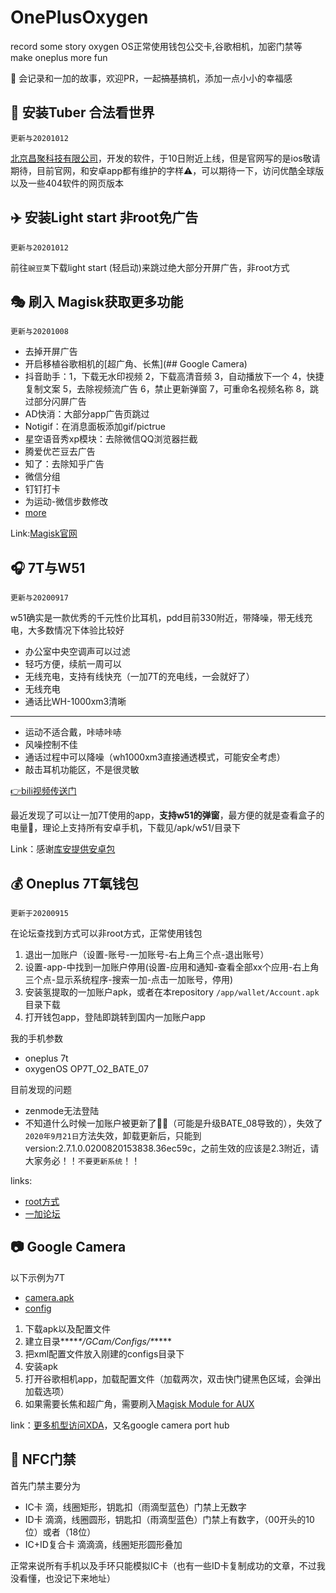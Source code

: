 # OnePlusOxygen
record some story oxygen OS正常使用钱包公交卡,谷歌相机，加密门禁等 make oneplus more fun

🙏 会记录和一加的故事，欢迎PR，一起~~搞基~~搞机，添加一点小小的幸福感



## 🧱 安装Tuber 合法看世界

`更新与20201012`

[北京昌聚科技有限公司](http://tuber.cn/)，开发的软件，于10日附近上线，但是官网写的是ios敬请期待，目前官网，和安卓app都有维护的字样⚠️，可以期待一下，访问优酷全球版以及一些404软件的网页版本



## ✈️ 安装Light start 非root免广告

`更新与20201012`

前往`豌豆荚`下载light start (轻启动)来跳过绝大部分开屏广告，非root方式



## 🎭 刷入 Magisk获取更多功能

`更新与20201008`

- 去掉开屏广告
- 开启移植谷歌相机的[超广角、长焦](## Google Camera)
- 抖音助手：1，下载无水印视频 2，下载高清音频 3，自动播放下一个 4，快捷复制文案 5，去除视频流广告 6，禁止更新弹窗 7，可重命名视频名称 8，跳过部分闪屏广告
- AD快消：大部分app广告页跳过
- Notigif：在消息面板添加gif/pictrue
- 星空语音秀xp模块：去除微信QQ浏览器拦截
- 腾爱优芒豆去广告
- 知了：去除知乎广告
- 微信分组
- 钉钉打卡
- 为运动-微信步数修改
- [more](https://repo.xposed.info/module-overview)

Link:[Magisk官网](https://magiskmanager.com/)



## 🎧 7T与W51

`更新与20200917`

w51确实是一款优秀的千元性价比耳机，pdd目前330附近，带降噪，带无线充电，大多数情况下体验比较好

- 办公室中央空调声可以过滤
- 轻巧方便，续航一周可以
- 无线充电，支持有线快充（一加7T的充电线，一会就好了）
- 无线充电
- 通话比WH-1000xm3清晰

---

- 运动不适合戴，咔哧咔哧
- 风噪控制不佳
- 通话过程中可以降噪（wh1000xm3直接通透模式，可能安全考虑）
- 敲击耳机功能区，不是很灵敏

[👉bili视频传送门](https://www.bilibili.com/video/BV1kK411N7YM/)

最近发现了可以让一加7T使用的app，**支持w51的弹窗**，最方便的就是查看盒子的电量🔋，理论上支持所有安卓手机，下载见/apk/w51/目录下

Link：感谢[库安提供安卓包](https://www.coolapk.com/apk/com.mepride.encopop)



## 💰 Oneplus 7T氧钱包

`更新于20200915`

在论坛查找到方式可以非root方式，正常使用钱包

1. 退出一加账户（设置-账号-一加账号-右上角三个点-退出账号）
2. 设置-app-中找到一加账户停用(设置-应用和通知-查看全部xx个应用-右上角三个点-显示系统程序-搜索一加-点击一加账号，停用)
3. 安装氢提取的一加账户apk，或者在本repository  `/app/wallet/Account.apk` 目录下载
4. 打开钱包app，登陆即跳转到国内一加账户app

我的手机参数

- oneplus 7t
- oxygenOS OP7T_O2_BATE_07

目前发现的问题
- zenmode无法登陆
- 不知道什么时候一加账户被更新了🤷‍♂️（可能是升级BATE_08导致的），失效了`2020年9月21日`方法失效，卸载更新后，只能到version:2.7.1.0.0200820153838.36ec59c，之前生效的应该是2.3附近，请大家务必！！`不要更新系统`！！

links:
- [root方式](https://github.com/kiritoxkiriko/HookOPAccount)
- [一加论坛](https://www.oneplusbbs.com/thread-5503658-1.html)



## 📷 Google Camera

以下示例为7T

- [camera.apk](https://f.celsoazevedo.com/file/cfiles/gcm1/GCam_7.2.010_Urnyx05-v2.3.apk)
- [config](https://www.celsoazevedo.com/files/android/p/f/2020/02/nameless-v6_urnyx-v2.2.xml)

1. 下载apk以及配置文件
2. 建立目录***\**\*/GCam/Configs/\**\****
3. 把xml配置文件放入刚建的configs目录下
4. 安装apk
5. 打开谷歌相机app，加载配置文件（加载两次，双击快门键黑色区域，会弹出加载选项）
6. 如果需要长焦和超广角，需要刷入[Magisk Module for AUX](https://forum.xda-developers.com/oneplus-7-pro/themes/gcam-enabling-aux-camera-t3935086)

link：[更多机型访问XDA](https://www.xda-developers.com/google-camera-port-hub/)，又名google camera port hub



## 🚪 NFC门禁

首先门禁主要分为

- IC卡 滴，线圈矩形，钥匙扣（雨滴型蓝色）门禁上无数字
- ID卡 滴滴，线圈圆形，钥匙扣（雨滴型蓝色）门禁上有数字，（00开头的10位）或者（18位）
- IC+ID复合卡 滴滴滴，线圈矩形圆形叠加

正常来说所有手机以及手环只能模拟IC卡（也有一些ID卡复制成功的文章，不过我没看懂，也没记下来地址）
